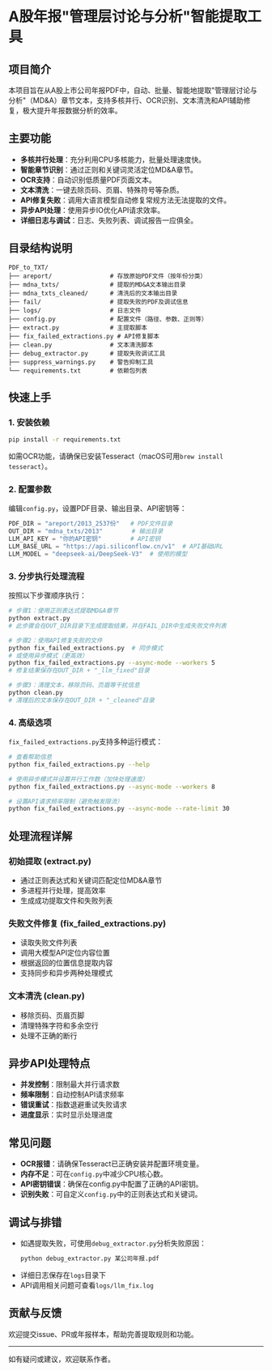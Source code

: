 # A股年报"管理层讨论与分析"智能提取工具

## 项目简介
本项目旨在从A股上市公司年报PDF中，自动、批量、智能地提取"管理层讨论与分析"（MD&A）章节文本，支持多核并行、OCR识别、文本清洗和API辅助修复，极大提升年报数据分析的效率。

## 主要功能
- **多核并行处理**：充分利用CPU多核能力，批量处理速度快。
- **智能章节识别**：通过正则和关键词灵活定位MD&A章节。
- **OCR支持**：自动识别低质量PDF页面文本。
- **文本清洗**：一键去除页码、页眉、特殊符号等杂质。
- **API修复失败**：调用大语言模型自动修复常规方法无法提取的文件。
- **异步API处理**：使用异步IO优化API请求效率。
- **详细日志与调试**：日志、失败列表、调试报告一应俱全。

## 目录结构说明
```
PDF_to_TXT/
├── areport/                # 存放原始PDF文件（按年份分类）
├── mdna_txts/              # 提取的MD&A文本输出目录
├── mdna_txts_cleaned/      # 清洗后的文本输出目录
├── fail/                   # 提取失败的PDF及调试信息
├── logs/                   # 日志文件
├── config.py               # 配置文件（路径、参数、正则等）
├── extract.py              # 主提取脚本
├── fix_failed_extractions.py # API修复脚本
├── clean.py                # 文本清洗脚本
├── debug_extractor.py      # 提取失败调试工具
├── suppress_warnings.py    # 警告抑制工具
└── requirements.txt        # 依赖包列表
```

## 快速上手

### 1. 安装依赖
```bash
pip install -r requirements.txt
```
如需OCR功能，请确保已安装Tesseract（macOS可用`brew install tesseract`）。

### 2. 配置参数
编辑`config.py`，设置PDF目录、输出目录、API密钥等：
```python
PDF_DIR = "areport/2013_2537份"   # PDF文件目录
OUT_DIR = "mdna_txts/2013"        # 输出目录
LLM_API_KEY = "你的API密钥"        # API密钥
LLM_BASE_URL = "https://api.siliconflow.cn/v1"  # API基础URL
LLM_MODEL = "deepseek-ai/DeepSeek-V3"  # 使用的模型
```

### 3. 分步执行处理流程

按照以下步骤顺序执行：

```bash
# 步骤1：使用正则表达式提取MD&A章节
python extract.py
# 此步骤会在OUT_DIR目录下生成提取结果，并在FAIL_DIR中生成失败文件列表

# 步骤2：使用API修复失败的文件
python fix_failed_extractions.py  # 同步模式
# 或使用异步模式（更高效）
python fix_failed_extractions.py --async-mode --workers 5
# 修复结果保存在OUT_DIR + "_llm_fixed"目录

# 步骤3：清理文本，移除页码、页眉等干扰信息
python clean.py
# 清理后的文本保存在OUT_DIR + "_cleaned"目录
```

### 4. 高级选项
`fix_failed_extractions.py`支持多种运行模式：

```bash
# 查看帮助信息
python fix_failed_extractions.py --help

# 使用异步模式并设置并行工作数（加快处理速度）
python fix_failed_extractions.py --async-mode --workers 8

# 设置API请求频率限制（避免触发限流）
python fix_failed_extractions.py --async-mode --rate-limit 30
```

## 处理流程详解

### 初始提取 (extract.py)
- 通过正则表达式和关键词匹配定位MD&A章节
- 多进程并行处理，提高效率
- 生成成功提取文件和失败列表

### 失败文件修复 (fix_failed_extractions.py)
- 读取失败文件列表
- 调用大模型API定位内容位置
- 根据返回的位置信息提取内容
- 支持同步和异步两种处理模式

### 文本清洗 (clean.py)
- 移除页码、页眉页脚
- 清理特殊字符和多余空行
- 处理不正确的断行

## 异步API处理特点
- **并发控制**：限制最大并行请求数
- **频率限制**：自动控制API请求频率
- **错误重试**：指数退避重试失败请求
- **进度显示**：实时显示处理进度

## 常见问题
- **OCR报错**：请确保Tesseract已正确安装并配置环境变量。
- **内存不足**：可在`config.py`中减少CPU核心数。
- **API密钥错误**：确保在config.py中配置了正确的API密钥。
- **识别失败**：可自定义`config.py`中的正则表达式和关键词。

## 调试与排错
- 如遇提取失败，可使用`debug_extractor.py`分析失败原因：
  ```bash
  python debug_extractor.py 某公司年报.pdf
  ```
- 详细日志保存在`logs`目录下
- API调用相关问题可查看`logs/llm_fix.log`

## 贡献与反馈
欢迎提交issue、PR或年报样本，帮助完善提取规则和功能。

---
如有疑问或建议，欢迎联系作者。
